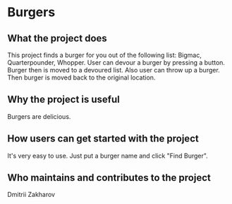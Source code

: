 # Burgers

## What the project does
This project finds a burger for you out of the following list: Bigmac, Quarterpounder, Whopper. User can devour a burger by pressing a button. Burger then is moved to a devoured list. Also user can throw up a burger. Then burger is moved back to the original location.

## Why the project is useful
Burgers are delicious.

## How users can get started with the project
It's very easy to use. Just put a burger name and click "Find Burger".

## Who maintains and contributes to the project
Dmitrii Zakharov
